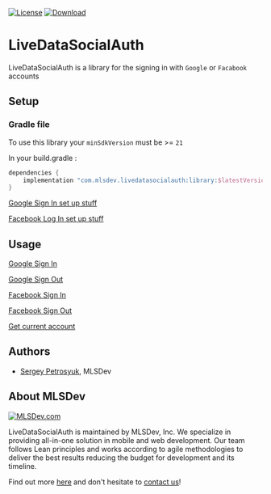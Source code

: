 [![License](https://img.shields.io/github/license/mashape/apistatus.svg)](https://opensource.org/licenses/MIT)
[![Download](https://api.bintray.com/packages/spetrosiukmlsdev/mlsdev/livedatasocialauth/images/download.svg)](https://bintray.com/spetrosiukmlsdev/mlsdev/livedatasocialauth/_latestVersion)

# LiveDataSocialAuth
LiveDataSocialAuth is a library for the signing in with `Google` or `Facabook` accounts

## Setup
### Gradle file
To use this library your `minSdkVersion` must be >= `21`

In your build.gradle :
```gradle
dependencies {
    implementation "com.mlsdev.livedatasocialauth:library:$latestVersion"
}
```
[Google Sign In set up stuff](https://github.com/MLSDev/LiveDataSocialAuth/wiki/Google-Set-up)

[Facebook Log In set up stuff](https://github.com/MLSDev/LiveDataSocialAuth/wiki/Facebook-Login-set-up)

## Usage
[Google Sign In](https://github.com/MLSDev/LiveDataSocialAuth/wiki/Google-Sign-In)

[Google Sign Out](https://github.com/MLSDev/LiveDataSocialAuth/wiki/Google-Sign-Out)

[Facebook Sign In](https://github.com/MLSDev/LiveDataSocialAuth/wiki/Facebook-Login-Usage)

[Facebook Sign Out](https://github.com/MLSDev/LiveDataSocialAuth/wiki/Facebook-Sign-Out)

[Get current account](https://github.com/MLSDev/LiveDataSocialAuth/wiki/Current-account)


## Authors
* [Sergey Petrosyuk](mailto:petrosyuk@mlsdev.com), MLSDev 

## About MLSDev

[<img src="https://cloud.githubusercontent.com/assets/1778155/11761239/ccfddf60-a0c2-11e5-8f2a-8573029ab09d.png" alt="MLSDev.com">][mlsdev]

LiveDataSocialAuth is maintained by MLSDev, Inc. We specialize in providing all-in-one solution in mobile and web development. Our team follows Lean principles and works according to agile methodologies to deliver the best results reducing the budget for development and its timeline.

Find out more [here][mlsdev] and don't hesitate to [contact us][contact]!

[mlsdev]: http://mlsdev.com
[contact]: http://mlsdev.com/contact_us
[github-frederikos]: https://github.com/SerhiyPetrosyuk
